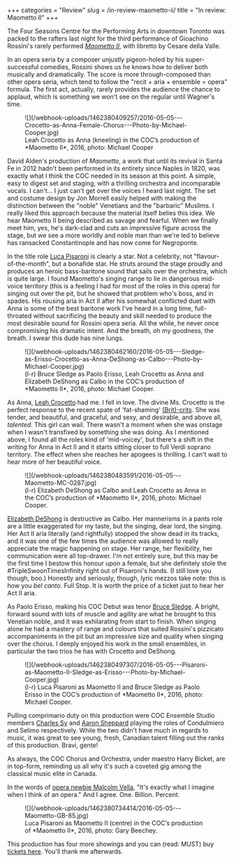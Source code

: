 +++
categories = "Review"
slug = /in-review-maometto-ii/
title = "In review: Maometto II"
+++

The Four Seasons Centre for the Performing Arts in downtown Toronto was packed to the rafters last night for the third performance of Gioachino Rossini's rarely performed [*Maometto II*](http://www.coc.ca/PerformancesAndTickets/1516Season/MaomettoII.aspx), with libretto by Cesare della Valle. 

In an opera seria by a composer unjustly pigeon-holed by his super-successful comedies, Rossini shows us he knows how to deliver both musically and dramatically. The score is more through-composed than other opera seria, which tend to follow the "recit + aria + ensemble = opera" formula. The first act, actually, rarely provides the audience the chance to applaud, which is something we won't see on the regular until Wagner's time. 

<figure data-type="image">
![](/webhook-uploads/1462380409257/2016-05-05---Crocetto-as-Anna-Female-Chorus---Photo-by-Michael-Cooper.jpg)
<figcaption>Leah Crocetto as Anna (kneeling) in the COC’s production of *Maometto II*, 2016, photo: Michael Cooper
</figcaption>
</figure>

David Alden's production of *Maometto*, a work that until its revival in Santa Fe in 2012 hadn't been performed in its entirety since Naples in 1820, was exactly what I think the COC needed in its season at this point. A simple, easy to digest set and staging, with a thrilling orchestra and incomparable vocals. I can't... I just can't get over the voices I heard last night. The set and costume design by Jon Morrell easily helped with making the distinction between the "noble" Venetians and the "barbaric" Muslims. I really liked this approach because the material itself belies this idea. We hear Maometto II being described as savage and fearful. When we finally meet him, yes, he's dark-clad and cuts an impressive figure across the stage, but we see a more worldly and noble man than we're led to believe has ransacked Constantinople and has now come for Negroponte. 

In the title role [Luca Pisaroni](/talking-with-singers-luca-pisaroni/) is clearly a star. Not a celebrity, not "flavour-of-the-month", but a bonafide star. He struts around the stage proudly and produces an heroic bass-baritone sound that sails over the orchestra, which is quite large. I found Maometto's singing range to lie in dangerous mid-voice territory (this is a feeling I had for most of the roles in this opera) for singing out over the pit, but he showed that problem who's boss, and in spades. His rousing aria in Act II after his somewhat conflicted duet with Anna is some of the best baritone work I've heard in a long time, full-throated without sacrificing the beauty and skill needed to produce the most desirable sound for Rossini opera seria. All the while, he never once compromising his dramatic intent. And the breath, oh my goodness, the breath. I swear this dude has nine lungs. 

<figure data-type="image">
![](/webhook-uploads/1462380462160/2016-05-05---Sledge-as-Erisso-Crocetto-as-Anna-DeShong-as-Calbo---Photo-by-Michael-Cooper.jpg)
<figcaption>(l-r) Bruce Sledge as Paolo Erisso, Leah Crocetto as Anna and Elizabeth DeShong as Calbo in the COC’s production of *Maometto II*, 2016, photo: Michael Cooper.</figcaption>
</figure>

As Anna, [Leah Crocetto](/talking-with-singers-leah-crocetto.) had me. I fell in love. The divine Ms. Crocetto is the perfect response to the recent spate of 'fat-shaming' [(Brit)-crits](/once-agan-shushing-meanies/). She was tender, and beautiful, and graceful, and sexy, and desirable, and above all, *talented*. This girl can wail. There wasn't a moment when she was onstage when I wasn't transfixed by something she was doing. As I mentioned above, I found all the roles kind of 'mid-voicey', but there's a shift in the writing for Anna in Act II and it starts sitting closer to full Verdi soprano territory. The effect when she reaches her apogees is thrilling. I can't wait to hear more of her beautiful voice. 

<figure data-type="image">
![](/webhook-uploads/1462380483591/2016-05-05---Maometto-MC-0287.jpg)
<figcaption>(l-r) Elizabeth DeShong as Calbo and Leah Crocetto as Anna in the COC’s production of *Maometto II*, 2016, photo: Michael Cooper.</figcaption>
</figure>

[Elizabeth DeShong](/talking-with-singers-elizabeth-deshong/) is destructive as Calbo. Her mannerisms in a pants role are a little exaggerated for my taste, but the singing, dear lord, the singing. Her Act II aria literally (and rightfully) stopped the show dead in its tracks, and it was one of the few times the audience was allowed to really appreciate the magic happening on stage. Her range, her flexibility, her communication were all top-drawer. I'm not entirely sure, but this may be the first time I bestow this honour upon a female, but she definitely stole the #TripleSwoonTimesInfinity right out of Pisaroni's hands. (I still love you though, boo.) Honestly and seriously, though, lyric mezzos take note: this is how you *bel canto*. Full Stop. It is worth the price of a ticket just to hear her Act II aria. 

As Paolo Erisso, making his COC Debut was tenor [Bruce Sledge](/scene/people/bruce-sledge/). A bright, forward sound with lots of muscle and agility are what he brought to this Venetian noble, and it was exhilarating from start to finish. When singing alone he had a mastery of range and colours that suited Rossini's pizzicato accompaniments in the pit but an impressive size and quality when singing over the chorus. I deeply enjoyed his work in the small ensembles, in particular the two trios he has with Crocetto and DeShong. 

<figure data-type="image">
![](/webhook-uploads/1462380497307/2016-05-05---Pisaroni-as-Maometto-II-Sledge-as-Erisso---Photo-by-Michael-Cooper.jpg)
<figcaption>(l-r) Luca Pisaroni as Maometto II and Bruce Sledge as Paolo Erisso in the COC’s production of *Maometto II*, 2016, photo: Michael Cooper.</figcaption>
</figure>

Pulling comprimario duty on this production were COC Ensemble Studio members [Charles Sy](/scene/people/charles/sy/) and [Aaron Sheppard](/scene/people/aaron-sheppard/) playing the roles of Condulmiero and Selimo respectively. While the two didn't have much in regards to music, it was great to see young, fresh, Canadian talent filling out the ranks of this production. Bravi, gente! 

As always, the COC Chorus and Orchestra, under maestro Harry Bicket, are in top-form, reminding us all why it's such a coveted gig among the classical music elite in Canada.

In the words of [opera newbie Malcolm Vella](/newbies-at-the-opera/), "It's exactly what I imagine when I think of an opera." And I agree. One. Billion. Percent. 

<figure data-type="image">
![](/webhook-uploads/1462380734414/2016-05-05---Maometto-GB-85.jpg)
<figcaption>Luca Pisaroni as Maometto II (centre) in the COC’s production of *Maometto II*, 2016, photo: Gary Beechey.</figcaption>
</figure>

This production has four more showings and you can (read: MUST) buy [tickets here](http://www.coc.ca/PerformancesAndTickets/1516Season/MaomettoII.aspx). You'll thank me afterwards.
